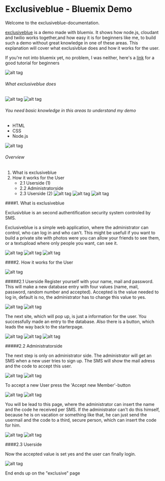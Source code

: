Exclusiveblue - Bluemix Demo
============================

Welcome to the exclusiveblue-documentation.

[exclusiveblue] is a demo made with bluemix. It shows how node.js, cloudant and twilio works together,and how easy it is for beginners like me, to build such a demo without great knowledge in one of these areas. This explanation will cover what exclusivblue does and how it works for the user.

If you're not into bluemix yet, no problem, I was neither, here's a [link] for a good tutorial for beginners

![alt tag](https://raw.githubusercontent.com/SNiewierra/exclusiveblue/master/imageFiles/web.png)

###### What exclusiveblue does

![alt tag](https://raw.githubusercontent.com/SNiewierra/exclusiveblue/master/imageFiles/functionblue.png)
![alt tag](https://raw.githubusercontent.com/SNiewierra/exclusiveblue/master/imageFiles/web.png)


###### You need basic knowledge in this areas to understand my demo
  - HTML
  - CSS
  - Node.js
  
![alt tag](https://raw.githubusercontent.com/SNiewierra/exclusiveblue/master/imageFiles/web.png)

###### Overview
1. What is exclusiveblue
2. How it works for the User
    - 2.1 Userside (1)
    - 2.2 Administratorside
    - 2.3 Userside (2)
![alt tag](https://raw.githubusercontent.com/SNiewierra/exclusiveblue/master/imageFiles/web.png)
![alt tag](https://raw.githubusercontent.com/SNiewierra/exclusiveblue/master/imageFiles/web.png)
![alt tag](https://raw.githubusercontent.com/SNiewierra/exclusiveblue/master/imageFiles/web.png)

####1. What is exclusiveblue

Exclusivblue is an second authentification security system controled by SMS. 

Exclusiveblue is a simple web application, where the administrator can control, who can log in and who can't.
This might be usefull if you want to build a private site with photos were you can allow your friends to see them, or a textupload where only people you want, can see it.

![alt tag](https://raw.githubusercontent.com/SNiewierra/exclusiveblue/master/imageFiles/web.png)
![alt tag](https://raw.githubusercontent.com/SNiewierra/exclusiveblue/master/imageFiles/web.png)
![alt tag](https://raw.githubusercontent.com/SNiewierra/exclusiveblue/master/imageFiles/web.png)


####2. How it works for the User

![alt tag](https://raw.githubusercontent.com/SNiewierra/exclusiveblue/master/imageFiles/web.png)

#####2.1 Userside 
Register yourself with your name, mail and password. This will make a new database entry with four values (name, mail, password, random number and accepted). Accepted is the value needed to log in, default is no, the administrator has to change this value to yes.

![alt tag](https://raw.githubusercontent.com/SNiewierra/exclusiveblue/master/imageFiles/register.png)
![alt tag](https://raw.githubusercontent.com/SNiewierra/exclusiveblue/master/imageFiles/web.png)


The next site, which will pop up, is just a information for the user. You successfully made an entry to the database. Also there is a button, which leads the way back to the starterpage.

![alt tag](https://raw.githubusercontent.com/SNiewierra/exclusiveblue/master/imageFiles/registered.png)
![alt tag](https://raw.githubusercontent.com/SNiewierra/exclusiveblue/master/imageFiles/web.png)
![alt tag](https://raw.githubusercontent.com/SNiewierra/exclusiveblue/master/imageFiles/web.png)

#####2.2 Administratorside

The next step is only on administrator side. The administrator will get an SMS when a new user tries to sign up. The SMS will show the mail adress and the code to accept this user. 

![alt tag](https://raw.githubusercontent.com/SNiewierra/exclusiveblue/master/imageFiles/screen.png)
![alt tag](https://raw.githubusercontent.com/SNiewierra/exclusiveblue/master/imageFiles/web.png)


To accept a new User press the 'Accept new Member'-button

![alt tag](https://raw.githubusercontent.com/SNiewierra/exclusiveblue/master/imageFiles/accept.png)
![alt tag](https://raw.githubusercontent.com/SNiewierra/exclusiveblue/master/imageFiles/web.png)


You will be lead to this page, where the administrator can insert the name and the code he received per SMS.
If the administrator can't do this himself, because he is on vacation or something like that, he can just send the usermail and the code to a third, secure person, which can insert the code for him.

![alt tag](https://raw.githubusercontent.com/SNiewierra/exclusiveblue/master/imageFiles/apply.png)
![alt tag](https://raw.githubusercontent.com/SNiewierra/exclusiveblue/master/imageFiles/web.png)

####2.3 Userside 

Now the accepted value is set yes and the user can finally login.

![alt tag](https://raw.githubusercontent.com/SNiewierra/exclusiveblue/master/imageFiles/login.png)


End ends up on the "exclusive" page






[exclusiveblue]:https://silasnode.mybluemix.net
[link]:https://github.com/JDihlmann/moodlocator/
